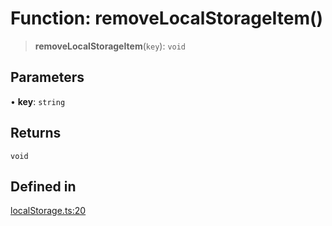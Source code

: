 # Function: removeLocalStorageItem()

> **removeLocalStorageItem**(`key`): `void`

## Parameters

• **key**: `string`

## Returns

`void`

## Defined in

[localStorage.ts:20](https://github.com/mbti-nf-team/frontend-libraries/blob/808e2257613043e0b3668dbe433b6914a17272db/packages/storage/src/localStorage.ts#L20)
